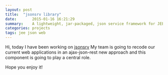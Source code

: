 ```yaml
---
layout: post
title:  "jsonsrv library"
date:       2015-01-16 16:21:29
summary:    A lightweight, jar-packaged, json service framework for JEE (servlet-based).
categories: projects
tags: jee json web
---
```


Hi, today I have been working on [jsonsrv](https://github.com/brutusin/brutusin/tree/master/jsonsrv)
My team is going to recode our current web applications in an ajax-json-rest new approach and this component is going to play a central role.

Hope you enjoy it!